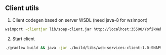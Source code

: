 ## Client utils

1. Client codegen based on server WSDL (need java-8 for wsimport)
```bash
wsimport -clientjar lib/soap-client.jar http://localhost:35500/YofikWebService.wsdl\?wsdl
```

2. Start client

```bash
./gradlew build && java -jar ./build/libs/web-services-client-1.0-SNAPSHOT.jar
```